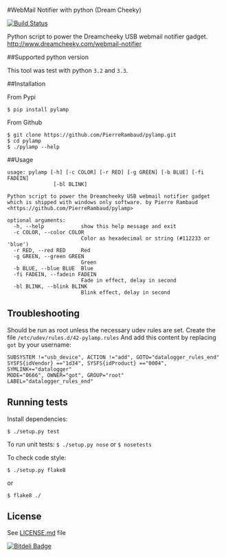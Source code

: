 #WebMail Notifier with python (Dream Cheeky)

[![Build Status](https://travis-ci.org/PierreRambaud/pylamp.png?branch=master)](https://travis-ci.org/PierreRambaud/pylamp)

Python script to power the Dreamcheeky USB webmail notifier gadget. <http://www.dreamcheeky.com/webmail-notifier>

##Supported python version

This tool was test with python `3.2` and `3.3`.

##Installation

From Pypi

```
$ pip install pylamp
```

From Github

```
$ git clone https://github.com/PierreRambaud/pylamp.git
$ cd pylamp
$ ./pylamp --help
```

##Usage
```
usage: pylamp [-h] [-c COLOR] [-r RED] [-g GREEN] [-b BLUE] [-fi FADEIN]
               [-bl BLINK]

Python script to power the Dreamcheeky USB webmail notifier gadget which is shipped with windows only software. by Pierre Rambaud
<https://github.com/PierreRambaud/pylamp>

optional arguments:
  -h, --help            show this help message and exit
  -c COLOR, --color COLOR
                        Color as hexadecimal or string (#112233 or 'blue')
  -r RED, --red RED     Red
  -g GREEN, --green GREEN
                        Green
  -b BLUE, --blue BLUE  Blue
  -fi FADEIN, --fadein FADEIN
                        Fade in effect, delay in second
  -bl BLINK, --blink BLINK
                        Blink effect, delay in second
```

## Troubleshooting

Should be run as root unless the necessary udev rules are set.
Create the file `/etc/udev/rules.d/42-pylamp.rules`
And add this content by replacing `got` by your username:
```
SUBSYSTEM !="usb_device", ACTION !="add", GOTO="datalogger_rules_end"
SYSFS{idVendor} =="1d34", SYSFS{idProduct} =="0004", SYMLINK+="datalogger"
MODE="0666", OWNER="got", GROUP="root"
LABEL="datalogger_rules_end"
```

## Running tests

Install dependencies:

`$ ./setup.py test`

To run unit tests:
`$ ./setup.py nose`
or
`$ nosetests`

To check code style:

`$ ./setup.py flake8`

or

`$ flake8 ./`


## License

   See [LICENSE.md](LICENSE.md) file



[![Bitdeli Badge](https://d2weczhvl823v0.cloudfront.net/PierreRambaud/pylamp/trend.png)](https://bitdeli.com/free "Bitdeli Badge")
